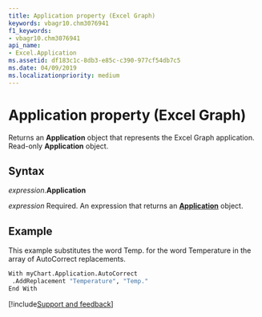 ```yaml
---
title: Application property (Excel Graph)
keywords: vbagr10.chm3076941
f1_keywords:
- vbagr10.chm3076941
api_name:
- Excel.Application
ms.assetid: df183c1c-8db3-e85c-c390-977cf54db7c5
ms.date: 04/09/2019
ms.localizationpriority: medium
---
```



# Application property (Excel Graph)

Returns an **Application** object that represents the Excel Graph application. Read-only **Application** object.

## Syntax

_expression_.**Application**

_expression_ Required. An expression that returns an **[Application](excel.application-graph-object.md)** object.


## Example

This example substitutes the word Temp. for the word Temperature in the array of AutoCorrect replacements.

```vb
With myChart.Application.AutoCorrect 
 .AddReplacement "Temperature", "Temp." 
End With
```




[!include[Support and feedback](~/includes/feedback-boilerplate.md)]
